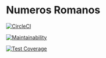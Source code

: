 # Numeros Romanos

[![CircleCI](https://dl.circleci.com/status-badge/img/gh/santidotpy/roman/tree/main.svg?style=svg)](https://dl.circleci.com/status-badge/redirect/gh/santidotpy/roman/tree/main)

[![Maintainability](https://api.codeclimate.com/v1/badges/51a82d84ab48bfe966ed/maintainability)](https://codeclimate.com/github/santidotpy/roman/maintainability)

[![Test Coverage](https://api.codeclimate.com/v1/badges/51a82d84ab48bfe966ed/test_coverage)](https://codeclimate.com/github/santidotpy/roman/test_coverage)